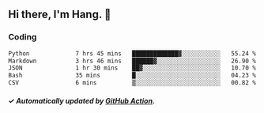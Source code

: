 ## Hi there, I'm Hang. 👋

### Coding

<!--START_SECTION:waka-->

```txt
Python             7 hrs 45 mins   █████████████▓░░░░░░░░░░░   55.24 %
Markdown           3 hrs 46 mins   ██████▓░░░░░░░░░░░░░░░░░░   26.90 %
JSON               1 hr 30 mins    ██▓░░░░░░░░░░░░░░░░░░░░░░   10.70 %
Bash               35 mins         █░░░░░░░░░░░░░░░░░░░░░░░░   04.23 %
CSV                6 mins          ▒░░░░░░░░░░░░░░░░░░░░░░░░   00.82 %
```

<!--END_SECTION:waka-->

##### ✓ Automatically updated by [GitHub Action](https://github.com/huhuhang/huhuhang/actions).
